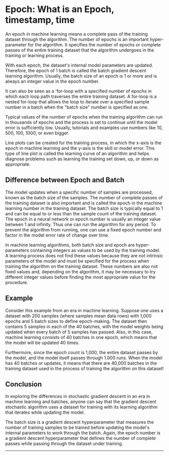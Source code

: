 # Epoch: What is an Epoch, timestamp, time
An epoch in machine learning means a complete pass of the training dataset through the algorithm. The number of epochs is an important hyper-parameter for the algorithm. It specifies the number of epochs or complete passes of the entire training dataset that the algorithm undergoes in the training or learning process.

With each epoch, the dataset's internal model parameters are updated. Therefore, the epoch of 1 batch is called the batch gradient descent learning algorithm. Usually, the batch size of an epoch is 1 or more and is always an integer value in the epoch number.

It can also be seen as a 'for-loop with a specified number of epochs in which each loop path traverses the entire training dataset. A for-loop is a nested for-loop that allows the loop to iterate over a specified sample number in a batch when the "batch size" number is specified as one.

Typical values of the number of epochs when the training algorithm can run in thousands of epochs and the process is set to continue until the model error is sufficiently low. Usually, tutorials and examples use numbers like 10, 500, 100, 1000, or even bigger.

Line plots can be created for the training process, in which the x-axis is the epoch in machine learning and the y-axis is the skill or model error. This type of line plot is called the learning curve of an algorithm and helps diagnose problems such as learning the training set down, up, or down as appropriate.

Difference between Epoch and Batch
----------------------------------

The model updates when a specific number of samples are processed, known as the batch size of the samples. The number of complete passes of the training dataset is also important and is called the epoch in the machine learning number in the training dataset. The batch size is typically equal to 1 and can be equal to or less than the sample count of the training dataset. The epoch in a neural network or epoch number is usually an integer value between 1 and infinity. Thus one can run the algorithm for any period. To prevent the algorithm from running, one can use a fixed epoch number and factor in the model error rate of change over time.

In machine learning algorithms, both batch size and epoch are hyper-parameters containing integers as values to be used by the training model. A learning process does not find these values because they are not intrinsic parameters of the model and must be specified for the process when training the algorithm on the training dataset. These numbers are also not fixed values and, depending on the algorithm, it may be necessary to try different integer values before finding the most appropriate value for the procedure.

Example
-------

Consider this example from an era in machine learning. Suppose one uses a dataset with 200 samples (where samples mean data rows) with 1,000 epochs and 5 batch sizes to define epoch-making. The dataset then contains 5 samples in each of the 40 batches, with the model weights being updated when every batch of 5 samples has passed. Also, in this case, machine learning consists of 40 batches in one epoch, which means that the model will be updated 40 times.

Furthermore, since the epoch count is 1,000, the entire dataset passes by the model, and the model itself passes through 1.000 runs. When the model has 40 batches or updates, it means that there are 40,000 batches in the training dataset used in the process of training the algorithm on this dataset!

Conclusion
----------

In exploring the differences in stochastic gradient descent in an era in machine learning and batches, anyone can say that the gradient descent stochastic algorithm uses a dataset for training with its learning algorithm that iterates while updating the model.

The batch size is a gradient descent hyperparameter that measures the number of training samples to be trained before updating the model's internal parameters to work through the batch. Again, the epoch number is a gradient descent hyperparameter that defines the number of complete passes while passing through the dataset under training.

* * *